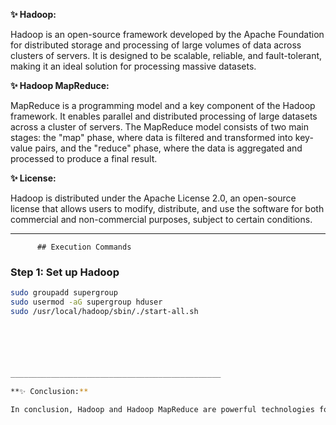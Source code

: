 **✨ Hadoop:**

Hadoop is an open-source framework developed by the Apache Foundation for distributed storage and processing of large volumes of data across clusters of servers. It is designed to be scalable, reliable, and fault-tolerant, making it an ideal solution for processing massive datasets.

**✨ Hadoop MapReduce:**

MapReduce is a programming model and a key component of the Hadoop framework. It enables parallel and distributed processing of large datasets across a cluster of servers. The MapReduce model consists of two main stages: the "map" phase, where data is filtered and transformed into key-value pairs, and the "reduce" phase, where the data is aggregated and processed to produce a final result.

**✨ License:**

Hadoop is distributed under the Apache License 2.0, an open-source license that allows users to modify, distribute, and use the software for both commercial and non-commercial purposes, subject to certain conditions.


______________________________________________

          ## Execution Commands

### Step 1: Set up Hadoop

```bash
sudo groupadd supergroup
sudo usermod -aG supergroup hduser
sudo /usr/local/hadoop/sbin/./start-all.sh






_______________________________________________

**✨ Conclusion:**

In conclusion, Hadoop and Hadoop MapReduce are powerful technologies for distributed processing of massive datasets. Their ability to efficiently handle large volumes of data across server clusters has revolutionized the field of Big Data, enabling businesses and organizations to extract valuable insights from their data. Hadoop's open-source license promotes innovation and collaboration within the developer community, contributing to its widespread adoption across various industries.
